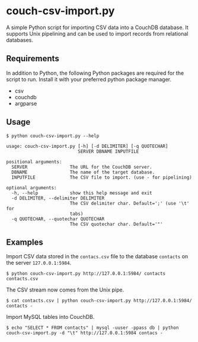 # couch-csv-import.py
A simple Python script for importing CSV data into a CouchDB database. It
supports Unix pipelining and can be used to import records from relational
databases.

## Requirements
In addition to Python, the following Python packages are required for the
script to run. Install it with your preferred python package manager.
* csv
* couchdb
* argparse

## Usage
```
$ python couch-csv-import.py --help

usage: couch-csv-import.py [-h] [-d DELIMITER] [-q QUOTECHAR]
                           SERVER DBNAME INPUTFILE

positional arguments:
  SERVER                The URL for the CouchDB server.
  DBNAME                The name of the target database.
  INPUTFILE             The CSV file to import. (use - for pipelining)

optional arguments:
  -h, --help            show this help message and exit
  -d DELIMITER, --delimiter DELIMITER
                        The CSV delimiter char. Default=';' (use '\t' for
                        tabs)
  -q QUOTECHAR, --quotechar QUOTECHAR
                        The CSV quotechar char. Default='"'
```

## Examples
Import CSV data stored in the ``contacs.csv`` file to the database ``contacts``
on the server ``127.0.0.1:5984``.
```
$ python couch-csv-import.py http://127.0.0.1:5984/ contacts contacts.csv
```

The CSV stream now comes from the Unix pipe.
```
$ cat contacts.csv | python couch-csv-import.py http://127.0.0.1:5984/ contacts -
```

Import MySQL tables into CouchDB.
```
$ echo "SELECT * FROM contacts" | mysql -uuser -ppass db | python couch-csv-import.py -d "\t" http://127.0.0.1:5984 contacs -
```
